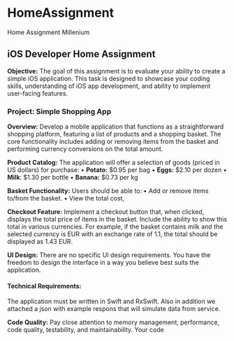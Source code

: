 # HomeAssignment
Home Assignment Millenium

## iOS Developer Home Assignment

**Objective:** The goal of this assignment is to evaluate your ability to create
a simple iOS application. This task is designed to showcase your coding
skills, understanding of iOS app development, and ability to implement
user-facing features.

### Project: Simple Shopping App

**Overview:** Develop a mobile application that functions as a
straightforward shopping platform, featuring a list of products and a
shopping basket. The core functionality includes adding or removing items
from the basket and performing currency conversions on the total amount.

**Product Catalog:** The application will offer a selection of goods (priced in
US dollars) for purchase:
• **Potato:** $0.95 per bag
• **Eggs:** $2.10 per dozen
• **Milk**: $1.30 per bottle
• **Banana:** $0.73 per kg

**Basket Functionality:** Users should be able to:
• Add or remove items to/from the basket.
• View the total cost, 

**Checkout Feature:** Implement a checkout button that, when clicked,
displays the total price of items in the basket. Include the ability to show
this total in various currencies. For example, if the basket contains milk
and the selected currency is EUR with an exchange rate of 1.1, the total
should be displayed as 1.43 EUR.

**UI Design:** There are no specific UI design requirements. You have the
freedom to design the interface in a way you believe best suits the
application.

#### Technical Requirements:
The application must be written in Swift and RxSwift. Also in addition we
attached a json with example respons that will simulate data from service.

**Code Quality:** Pay close attention to memory management, performance,
code quality, testability, and maintainability. Your code
